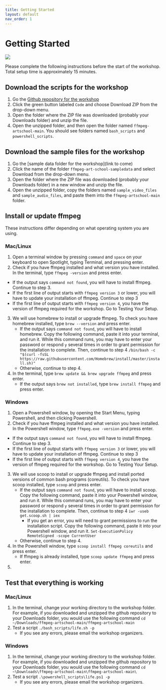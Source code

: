 ```yaml
---
title: Getting Started
layout: default
nav_order: 1
---
```


# Getting Started

<img src="{{ site.baseurl }}/images/rainbowjellies.gif">

Please complete the following instructions before the start of the workshop. Total setup time is approximately 15 minutes.

## Download the scripts for the workshop
1. Go the [Github repository for the workshop](https://github.com/iamdamosuzuki/ffmpeg-artschool)
2. Click the green button labeled `Code` and choose Download ZIP from the drop-down menu.
3. Open the folder where the ZIP file was downloaded (probably your Downloads folder) and unzip the file.
4. Open the unzipped folder, and then open the folder named `ffmpeg-artschool-main`. You should see folders named `bash_scripts` and `powershell_scripts`.

## Download the sample files for the workshop
1. Go the [sample data folder for the workshop](link to come)
2. Click the name of the folder `ffmpeg-art-school-sampledata` and select Download from the drop-down menu.
3. Open the folder where the ZIP file was downloaded (probably your Downloads folder) in a new window and unzip the file.
4. Open the unzipped folder, copy the folders named `sample_video_files` and `sample_audio_files`, and paste them into the `ffmpeg-artschool-main` folder.

## Install or update ffmpeg
These instructions differ depending on what operating system you are using.

### Mac/Linux
1. Open a terminal window by pressing `command` and `space` on your keyboard to open Spotlight, typing Terminal, and pressing enter.
2. Check if you have ffmpeg installed and what version you have installed. In the terminal, type `ffmpeg -version` and press enter.
* If the output says `command not found`, you will have to install ffmpeg. Continue to step 3.
* If the first line of output starts with `ffmpeg version 3` or lower, you will have to update your installation of ffmpeg. Continue to step 3
* If the first line of output starts with `ffmpeg version 4`, you have the version of ffmpeg required for the workshop. Go to Testing Your Setup.
3. We will use homebrew to install or upgrade ffmpeg. To check you have homebrew installed, type `brew --version` and press enter.
	* If the output says `command not found`, you will have to install homebrew. Copy the following command, paste it into your terminal, and run it. While this command runs, you may have to enter your password or respond `y` several times in order to grant permission for the installation to complete. Then, continue to step 4
`/bin/bash -c "$(curl -fsSL https://raw.githubusercontent.com/Homebrew/install/master/install.sh)"`
	* Otherwise, continue to step 4.
4. In the terminal, type `brew update && brew upgrade ffmpeg` and press enter.
	* If the output says `brew not installed`, type `brew install ffmpeg` and press enter.

### Windows
1. Open a Powershell window, by opening the Start Menu, typing Powershell, and then clicking Powershell.
2. Check if you have ffmpeg installed and what version you have installed. In the Powershell window, type `ffmpeg.exe -version` and press enter.
* If the output says `command not found`, you will have to install ffmpeg. Continue to step 3.
* If the first line of output starts with `ffmpeg version 3` or lower, you will have to update your installation of ffmpeg. Continue to step 3
* If the first line of output starts with `ffmpeg version 4`, you have the version of ffmpeg required for the workshop. Go to Testing Your Setup.
3. We will use scoop to install or upgrade ffmpeg and install ported versions of common bash programs (coreutils). To check you have scoop installed, type `scoop` and press enter.
	* If the output says `command not found`, you will have to install scoop. Copy the following command, paste it into your Powershell window, and run it. While this command runs, you may have to enter your password or respond `y` several times in order to grant permission for the installation to complete. Then, continue to step 4
`iwr -useb get.scoop.sh | iex`
		* If you get an error, you will need to grant permissions to run the installation script. Copy the following command, paste it into your Powershell window, and run it.
`Set-ExecutionPolicy RemoteSigned -scope CurrentUser`
	* Otherwise, continue to step 4.
4. In the Powershell window, type `scoop install ffmpeg coreutils` and press enter.
	* If ffmpeg is already installed, type `scoop update ffmpeg` and press enter.
5.

## Test that everything is working
### Mac/Linux
1. In the terminal, change your working directory to the workshop folder. For example, if you downloaded and unzipped the github repository to your Downloads folder, you would use the following command `cd ~/Downloads/ffmpeg-artschool-main/ffmpeg-artschool-main`
2. Test a script
`./bash_scripts/life.sh -p`
	* If you see any errors, please email the workshop organizers.

### Windows
1. In the terminal, change your working directory to the workshop folder. For example, if you downloaded and unzipped the github repository to your Downloads folder, you would use the following command `cd ~\Downloads\ffmpeg-artschool-main\ffmpeg-artschool-main\`
2. Test a script
`.\powershell_scripts\life.ps1 -p`
	* If you see any errors, please email the workshop organizers.
